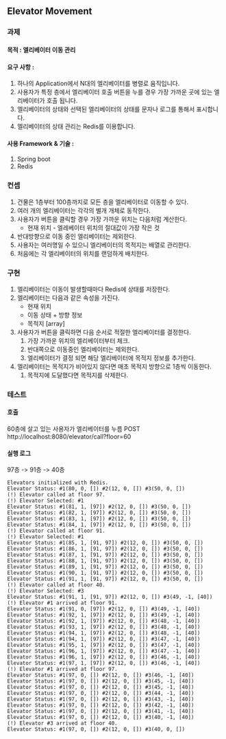 ## Elevator Movement
### 과제
#### 목적 : 엘리베이터 이동 관리
####  요구 사항 :
1. 하나의 Application에서 N대의 엘리베이터를 병렬로 움직입니다.
2. 사용자가 특정 층에서 엘리베이터 호출 버튼을 누를 경우 가장 가까운 곳에 있는 엘리베이터가 호출 됩니다.
3. 엘리베이터의 상태와 선택된 엘리베이터의 상태를 문자나 로그를 통해서 표시합니다.
4. 엘리베이터의 상태 관리는 Redis를 이용합니다.
####   사용 Framework & 기술 :
1. Spring boot
2. Redis

### 컨셉
1. 건물은 1층부터 100층까지로 모든 층을 엘리베이터로 이동할 수 있다.
2. 여러 개의 엘리베이터는 각각의 별개 개체로 동작한다.
3. 사용자가 버튼을 클릭할 경우 가장 가까운 위치는 다음처럼 계산한다.
   - 현재 위치 - 엘레베이터 위치의 절대값이 가장 작은 것
4. 반대방향으로 이동 중인 엘리베이터는 제외한다.
5. 사용자는 여러명일 수 있으니 엘리베이터의 목적지는 배열로 관리한다.
6. 처음에는 각 엘리베이터의 위치를 랜덤하게 배치한다.

### 구현
1. 엘리베이터는 이동이 발생할때마다 Redis에 상태를 저장한다.
2. 엘리베이터는 다음과 같은 속성을 가진다.
   - 현재 위치
   - 이동 상태 + 방향 정보
   - 목적지 [array]
3. 사용자가 버튼을 클릭하면 다음 순서로 적절한 엘리베이터를 결정한다.
   1. 가장 가까운 위치의 엘리베이터부터 체크.
   2. 반대쪽으로 이동중인 엘리베이터는 제외한다.
   3. 엘리베이터가 결정 되면 해당 엘리베이터에 목적지 정보를 추가한다.
4. 엘리베이터는 목적지가 비어있지 않다면 매초 목적지 방향으로 1층씩 이동한다.
   1. 목적지에 도달했다면 목적지를 삭제한다.


### 테스트
#### 호출
60층에 살고 있는 사용자가 엘리베이터를 누름
POST http://localhost:8080/elevator/call?floor=60
#### 실행 로그
97층 -> 91층 -> 40층
```
Elevators initialized with Redis.
Elevator Status: #1(80, 0, []) #2(12, 0, []) #3(50, 0, [])
(!) Elevator called at floor 97.
(!) Elevator Selected: #1
Elevator Status: #1(81, 1, [97]) #2(12, 0, []) #3(50, 0, [])
Elevator Status: #1(82, 1, [97]) #2(12, 0, []) #3(50, 0, [])
Elevator Status: #1(83, 1, [97]) #2(12, 0, []) #3(50, 0, [])
Elevator Status: #1(84, 1, [97]) #2(12, 0, []) #3(50, 0, [])
(!) Elevator called at floor 91.
(!) Elevator Selected: #1
Elevator Status: #1(85, 1, [91, 97]) #2(12, 0, []) #3(50, 0, [])
Elevator Status: #1(86, 1, [91, 97]) #2(12, 0, []) #3(50, 0, [])
Elevator Status: #1(87, 1, [91, 97]) #2(12, 0, []) #3(50, 0, [])
Elevator Status: #1(88, 1, [91, 97]) #2(12, 0, []) #3(50, 0, [])
Elevator Status: #1(89, 1, [91, 97]) #2(12, 0, []) #3(50, 0, [])
Elevator Status: #1(90, 1, [91, 97]) #2(12, 0, []) #3(50, 0, [])
Elevator Status: #1(91, 1, [91, 97]) #2(12, 0, []) #3(50, 0, [])
(!) Elevator called at floor 40.
(!) Elevator Selected: #3
Elevator Status: #1(91, 1, [91, 97]) #2(12, 0, []) #3(49, -1, [40])
(!) Elevator #1 arrived at floor 91.
Elevator Status: #1(91, 0, [97]) #2(12, 0, []) #3(49, -1, [40])
Elevator Status: #1(92, 1, [97]) #2(12, 0, []) #3(49, -1, [40])
Elevator Status: #1(92, 1, [97]) #2(12, 0, []) #3(48, -1, [40])
Elevator Status: #1(93, 1, [97]) #2(12, 0, []) #3(48, -1, [40])
Elevator Status: #1(94, 1, [97]) #2(12, 0, []) #3(48, -1, [40])
Elevator Status: #1(94, 1, [97]) #2(12, 0, []) #3(47, -1, [40])
Elevator Status: #1(95, 1, [97]) #2(12, 0, []) #3(47, -1, [40])
Elevator Status: #1(96, 1, [97]) #2(12, 0, []) #3(47, -1, [40])
Elevator Status: #1(96, 1, [97]) #2(12, 0, []) #3(46, -1, [40])
Elevator Status: #1(97, 1, [97]) #2(12, 0, []) #3(46, -1, [40])
(!) Elevator #1 arrived at floor 97.
Elevator Status: #1(97, 0, []) #2(12, 0, []) #3(46, -1, [40])
Elevator Status: #1(97, 0, []) #2(12, 0, []) #3(45, -1, [40])
Elevator Status: #1(97, 0, []) #2(12, 0, []) #3(45, -1, [40])
Elevator Status: #1(97, 0, []) #2(12, 0, []) #3(44, -1, [40])
Elevator Status: #1(97, 0, []) #2(12, 0, []) #3(43, -1, [40])
Elevator Status: #1(97, 0, []) #2(12, 0, []) #3(42, -1, [40])
Elevator Status: #1(97, 0, []) #2(12, 0, []) #3(41, -1, [40])
Elevator Status: #1(97, 0, []) #2(12, 0, []) #3(40, -1, [40])
(!) Elevator #3 arrived at floor 40.
Elevator Status: #1(97, 0, []) #2(12, 0, []) #3(40, 0, [])
```